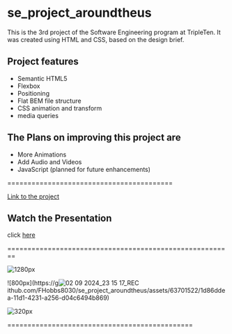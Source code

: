 # se_project_aroundtheus

This is the 3rd project of the Software Engineering program at TripleTen. It was created using HTML and CSS, based on the design brief.

## Project features

- Semantic HTML5
- Flexbox
- Positioning
- Flat BEM file structure
- CSS animation and transform
- media queries

## The Plans on improving this project are

- More Animations
- Add Audio and Videos
- JavaScript (planned for future enhancements)

=========================================

  [Link to the project](https://FHobbs8030.github.io/se_project_aroundtheus/)

## Watch the Presentation

click [here](https://github.com/user-attachments/assets/5cfacafb-053e-448f-a66e-2a506c7a0679)

========================================================

![1280px](https://github.com/user-attachments/assets/0ba21fc6-f4e6-43d0-9dd4-2e2cd889f56f)

![800px](https://g![02 09 2024_23 15 17_REC](https://github.com/user-attachments/assets/36696942-99dc-4fc1-96cb-fc53c40de836)
ithub.com/FHobbs8030/se_project_aroundtheus/assets/63701522/1d86ddea-11d1-4231-a256-d04c6494b869)

![320px](https://github.com/FHobbs8030/se_project_aroundtheus/assets/63701522/8fb14860-bfbf-4ae8-92b8-7eedb6f5e40a)

==============================================
